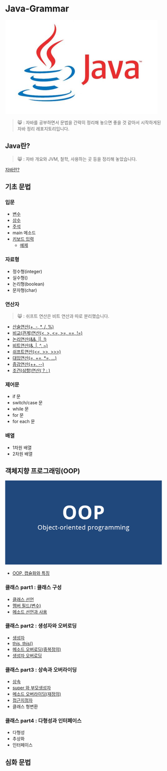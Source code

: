 Java-Grammar
==========
![자바](./img/java.jpg)
> 😸 : 자바를 공부하면서 문법을 간략히 정리해 놓으면 좋을 것 같아서 
시작하게된 자바 정리 레포지토리입니다.  
  
## Java란?  
> 😸 : 자바 개요와 JVM, 철학, 사용하는 곳 등을 정리해 놓았습니다.
  
[자바란?](https://github.com/huewilliams/learning-Java/blob/master/what%20is%20Java.md)
## 기초 문법
  
### 입문
* [변수](https://github.com/huewilliams/learning-Java/blob/master/basic/variable/ReadMe.md)
* [상수](https://github.com/huewilliams/learning-Java/tree/master/basic/constant)
* [주석](https://github.com/huewilliams/learning-Java/blob/master/basic/comment/ReadMe.md)
* main 메소드
* [키보드 입력](https://github.com/huewilliams/learning-Java/blob/master/basic/keyboardInput/KeyInput.md)
    * [예제](https://github.com/huewilliams/learning-Java/blob/master/basic/keyboardInput/Input.java)

### 자료형
* 정수형(integer)
* 실수형()
* 논리형(boolean)
* 문자형(char)

### 연산자
> 😸 : 쉬프트 연산은 비트 연산과 따로 분리했습니다.
* [산술연산(+, -, *, /, %)](https://github.com/huewilliams/learning-Java/blob/master/basic/operator/Arithmetic.md)
* [비교(관계)연산(<, >, <=, >=, ==, !=)](https://github.com/huewilliams/learning-Java/blob/master/basic/operator/Comparison.md)
* [논리연산(&&, ||, !)](https://github.com/huewilliams/learning-Java/blob/master/basic/operator/Logical.md)
* [비트연산(&, |, ^, ~)](https://github.com/huewilliams/learning-Java/blob/master/basic/operator/Bitwise.md)
* [쉬프트연산(<<, >>, >>>)](https://github.com/huewilliams/learning-Java/blob/master/basic/operator/Shift.md)
* [대입연산(=, +=, *=, ...)](https://github.com/huewilliams/learning-Java/blob/master/basic/operator/assignment.md)
* [증감연산(++, --)](https://github.com/huewilliams/learning-Java/blob/master/basic/operator/In-Decrement.md)
* [조건(삼항)연산( ? : )](https://github.com/huewilliams/learning-Java/blob/master/basic/operator/Ternary.md)

### 제어문
* if 문
* switch/case 문
* while 문
* for 문
* for each 문

### 배열
* 1차원 배열
* 2차원 배열

## 객체지향 프로그래밍(OOP)  
![OOP](./img/oop.png)
* [OOP, 캡슐화와 특징](https://github.com/huewilliams/learning-Java/blob/master/OOP/Encapsulation.md)

### 클래스 part1 : 클래스 구성
* [클래스 선언](https://github.com/huewilliams/learning-Java/blob/master/OOP/part1/class%20define.md)
* [멤버 필드(변수)](https://github.com/huewilliams/learning-Java/blob/master/OOP/part1/Instance%20variable.md)
* [메소드 선언과 사용](https://github.com/huewilliams/learning-Java/blob/master/OOP/part1/method.md)

### 클래스 part2 : 생성자와 오버로딩 
* [생성자](https://github.com/huewilliams/learning-Java/blob/master/OOP/part2/Constructor.md)
* [this, this()](https://github.com/huewilliams/learning-Java/blob/master/OOP/part2/this.md)
* [메소드 오버로딩(중복정의)](https://github.com/huewilliams/learning-Java/blob/master/OOP/part2/Method%20Overloading.md)
* [생성자 오버로딩](https://github.com/huewilliams/learning-Java/blob/master/OOP/part2/Constructor%20Overloading.md)

### 클래스 part3 : 상속과 오버라이딩
* [상속](https://github.com/huewilliams/learning-Java/blob/master/OOP/part3/Inheritance.md)
* [super 와 부모생성자](https://github.com/huewilliams/learning-Java/blob/master/OOP/part3/super.md)
* [메소드 오버라이딩(재정의)](https://github.com/huewilliams/learning-Java/blob/master/OOP/part3/Method%20Overriding.md)
* [접근지정자](https://github.com/huewilliams/learning-Java/blob/master/OOP/part3/Access%20Modifier.md)
* 클래스 형변환

### 클래스 part4 : 다형성과 인터페이스
* 다형성
* 추상화
* 인터페이스
## 심화 문법  